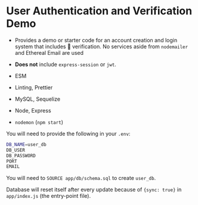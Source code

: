 # User Authentication and Verification Demo

- Provides a demo or starter code for an account creation and login system that includes 📧 verification. No services aside from `nodemailer` and Ethereal Email are used
- **Does not** include `express-session` or `jwt`.

- ESM
- Linting, Prettier
- MySQL, Sequelize
- Node, Express
- `nodemon` (`npm start`)

You will need to provide the following in your `.env`:

```bash
DB_NAME=user_db
DB_USER
DB_PASSWORD
PORT
EMAIL
```

You will need to `SOURCE app/db/schema.sql` to create `user_db`.

Database will reset itself after every update because of `{sync: true}` in
`app/index.js` (the entry-point file).
